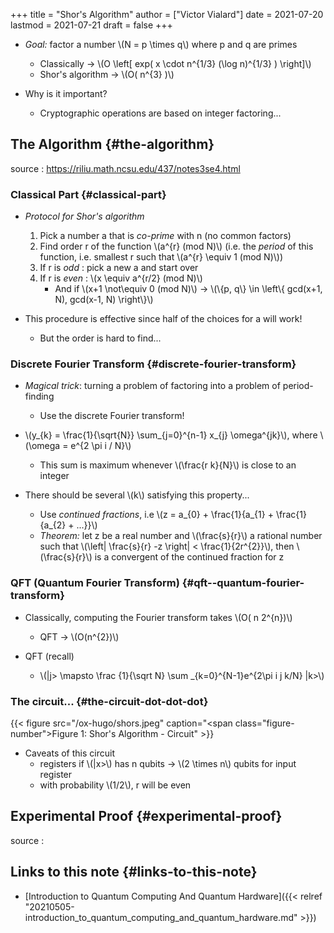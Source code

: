 +++
title = "Shor's Algorithm"
author = ["Victor Vialard"]
date = 2021-07-20
lastmod = 2021-07-21
draft = false
+++

-   _Goal:_ factor a number \\(N = p \times q\\) where p and q are primes
    -   Classically -&gt; \\(O \left[ exp( x \cdot n^{1/3} (\log n)^{1/3} ) \right]\\)
    -   Shor's algorithm -&gt; \\(O( n^{3} )\\)

-   Why is it important?
    -   Cryptographic operations are based on integer factoring...


## The Algorithm {#the-algorithm}

source
: <https://riliu.math.ncsu.edu/437/notes3se4.html>


### Classical Part {#classical-part}

-   _Protocol for Shor's algorithm_
    1.  Pick a number a that is _co-prime_ with n (no common factors)
    2.  Find order r of the function \\(a^{r} (mod N)\\) (i.e. the _period_ of this function, i.e. smallest r such that \\(a^{r} \equiv 1 (mod N)\\))
    3.  If r is _odd_ : pick a new a and start over
    4.  If r is _even_ : \\(x \equiv a^{r/2} (mod N)\\)
        -   And if \\(x+1 \not\equiv 0 (mod N)\\) -&gt; \\(\\{p, q\\} \in \left\\{ gcd(x+1, N), gcd(x-1, N) \right\\}\\)

-   This procedure is effective since half of the choices for a will work!
    -   But the order is hard to find...


### Discrete Fourier Transform {#discrete-fourier-transform}

-   _Magical trick_: turning a problem of factoring into a problem of <span class="underline">period-finding</span>
    -   Use the discrete Fourier transform!

-   \\(y\_{k} = \frac{1}{\sqrt{N}} \sum\_{j=0}^{n-1} x\_{j} \omega^{jk}\\), where \\(\omega = e^{2 \pi i / N}\\)
    -   This sum is maximum whenever \\(\frac{r k}{N}\\) is close to an integer

-   There should be several \\(k\\) satisfying this property...
    -   Use _continued fractions_, i.e \\(z = a\_{0} + \frac{1}{a\_{1} + \frac{1}{a\_{2} + ...}}\\)
    -   _Theorem:_ let z be a real number and \\(\frac{s}{r}\\) a rational number such that \\(\left| \frac{s}{r} -z \right| < \frac{1}{2r^{2}}\\), then \\(\frac{s}{r}\\) is a convergent of the continued fraction for z


### QFT (Quantum Fourier Transform) {#qft--quantum-fourier-transform}

-   Classically, computing the Fourier transform takes \\(O( n 2^{n})\\)
    -   QFT -&gt; \\(O(n^{2})\\)

-   QFT (recall)
    -   \\(|j> \mapsto \frac {1}{\sqrt N} \sum \_{k=0}^{N-1}e^{2\pi i j k/N} |k>\\)


### The circuit... {#the-circuit-dot-dot-dot}

{{< figure src="/ox-hugo/shors.jpeg" caption="<span class=\"figure-number\">Figure 1: </span>Shor's Algorithm - Circuit" >}}

-   Caveats of this circuit
    -   registers if \\(|x>\\) has n qubits -&gt; \\(2 \times n\\) qubits for input register
    -   with probability \\(1/2\\), r will be even


## Experimental Proof {#experimental-proof}

source
: <vandersypenExperimentalRealizationShor2001>


## Links to this note {#links-to-this-note}

-   [Introduction to Quantum Computing And Quantum Hardware]({{< relref "20210505-introduction_to_quantum_computing_and_quantum_hardware.md" >}})

